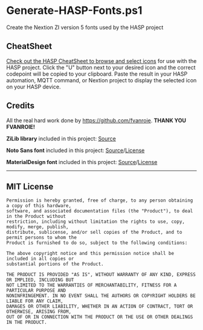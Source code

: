 
# Generate-HASP-Fonts.ps1

Create the Nextion ZI version 5 fonts used by the HASP project

## CheatSheet

[Check out the HASP CheatSheet to browse and select icons](https://htmlpreview.github.io/?https://github.com/aderusha/Generate-HASP-Fonts/blob/master/cheatsheet.html) for use with the HASP project.  Click the "U" button next to your desired icon and the correct codepoint will be copied to your clipboard.  Paste the result in your HASP automation, MQTT command, or Nextion project to display the selected icon on your HASP device.

## Credits

All the real hard work done by https://github.com/fvanroie.  **THANK YOU FVANROIE!**

**ZiLib library** included in this project: [Source](https://github.com/fvanroie/nextion-font-editor)

**Noto Sans font** included in this project: [Source](https://github.com/googlefonts/noto-fonts/tree/master/hinted/NotoSans)/[License](https://github.com/googlefonts/noto-fonts/blob/master/LICENSE)

**MaterialDesign font** included in this project: [Source](https://github.com/Templarian/MaterialDesign-Font)/[License](https://github.com/Templarian/MaterialDesign/blob/master/LICENSE)

---

## MIT License

```
Permission is hereby granted, free of charge, to any person obtaining a copy of this hardware,
software, and associated documentation files (the "Product"), to deal in the Product without
restriction, including without limitation the rights to use, copy, modify, merge, publish,
distribute, sublicense, and/or sell copies of the Product, and to permit persons to whom the
Product is furnished to do so, subject to the following conditions:

The above copyright notice and this permission notice shall be included in all copies or
substantial portions of the Product.

THE PRODUCT IS PROVIDED "AS IS", WITHOUT WARRANTY OF ANY KIND, EXPRESS OR IMPLIED, INCLUDING BUT
NOT LIMITED TO THE WARRANTIES OF MERCHANTABILITY, FITNESS FOR A PARTICULAR PURPOSE AND
NONINFRINGEMENT. IN NO EVENT SHALL THE AUTHORS OR COPYRIGHT HOLDERS BE LIABLE FOR ANY CLAIM,
DAMAGES OR OTHER LIABILITY, WHETHER IN AN ACTION OF CONTRACT, TORT OR OTHERWISE, ARISING FROM,
OUT OF OR IN CONNECTION WITH THE PRODUCT OR THE USE OR OTHER DEALINGS IN THE PRODUCT.
```